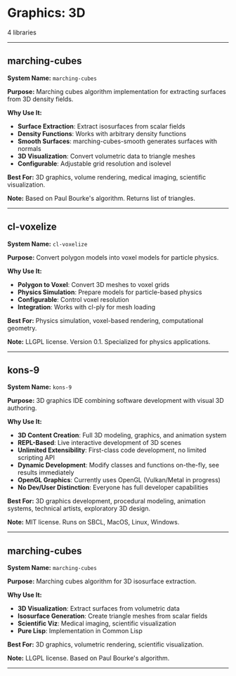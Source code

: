 # Graphics: 3D

4 libraries

---

## marching-cubes

**System Name:** `marching-cubes`

**Purpose:** Marching cubes algorithm implementation for extracting surfaces from 3D density fields.

**Why Use It:**
- **Surface Extraction**: Extract isosurfaces from scalar fields
- **Density Functions**: Works with arbitrary density functions
- **Smooth Surfaces**: marching-cubes-smooth generates surfaces with normals
- **3D Visualization**: Convert volumetric data to triangle meshes
- **Configurable**: Adjustable grid resolution and isolevel

**Best For:** 3D graphics, volume rendering, medical imaging, scientific visualization.

**Note:** Based on Paul Bourke's algorithm. Returns list of triangles.

---


## cl-voxelize

**System Name:** `cl-voxelize`

**Purpose:** Convert polygon models into voxel models for particle physics.

**Why Use It:**
- **Polygon to Voxel**: Convert 3D meshes to voxel grids
- **Physics Simulation**: Prepare models for particle-based physics
- **Configurable**: Control voxel resolution
- **Integration**: Works with cl-ply for mesh loading

**Best For:** Physics simulation, voxel-based rendering, computational geometry.

**Note:** LLGPL license. Version 0.1. Specialized for physics applications.

---


## kons-9

**System Name:** `kons-9`

**Purpose:** 3D graphics IDE combining software development with visual 3D authoring.

**Why Use It:**
- **3D Content Creation**: Full 3D modeling, graphics, and animation system
- **REPL-Based**: Live interactive development of 3D scenes
- **Unlimited Extensibility**: First-class code development, no limited scripting API
- **Dynamic Development**: Modify classes and functions on-the-fly, see results immediately
- **OpenGL Graphics**: Currently uses OpenGL (Vulkan/Metal in progress)
- **No Dev/User Distinction**: Everyone has full developer capabilities

**Best For:** 3D graphics development, procedural modeling, animation systems, technical artists, exploratory 3D design.

**Note:** MIT license. Runs on SBCL, MacOS, Linux, Windows.

---


## marching-cubes

**System Name:** `marching-cubes`

**Purpose:** Marching cubes algorithm for 3D isosurface extraction.

**Why Use It:**
- **3D Visualization**: Extract surfaces from volumetric data
- **Isosurface Generation**: Create triangle meshes from scalar fields
- **Scientific Viz**: Medical imaging, scientific visualization
- **Pure Lisp**: Implementation in Common Lisp

**Best For:** 3D graphics, volumetric rendering, scientific visualization.

**Note:** LLGPL license. Based on Paul Bourke's algorithm.

---


